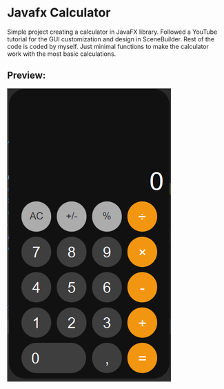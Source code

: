 # Javafx Calculator

Simple project creating a calculator in JavaFX library. Followed a YouTube tutorial for the GUI customization and design in SceneBuilder.
Rest of the code is coded by myself. Just minimal functions to make the calculator work with the most basic calculations.

<h2>Preview:</h2>

![alt text](https://github.com/bjoernarborge/javafx_calculator/blob/main/preview1.png?raw=true)

